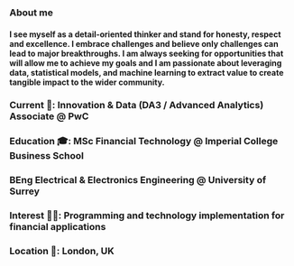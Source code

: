 ### About me
#### I see myself as a detail-oriented thinker and stand for honesty, respect and excellence. I embrace challenges and believe only challenges can lead to major breakthroughs. I am always seeking for opportunities that will allow me to achieve my goals and I am passionate about leveraging data, statistical models, and machine learning to extract value to create tangible impact to the wider community.
### Current 💼: Innovation & Data (DA3 / Advanced Analytics) Associate @ PwC
### Education 🎓: MSc Financial Technology @ Imperial College Business School
###               BEng Electrical & Electronics Engineering @ University of Surrey
### Interest 👨‍💻: Programming and technology implementation for financial applications
### Location 📍: London, UK

<!--
**jona9877/jona9877** is a ✨ _special_ ✨ repository because its `README.md` (this file) appears on your GitHub profile.

Here are some ideas to get you started:

- 🔭 I’m currently working on ...
- 🌱 I’m currently learning ...
- 👯 I’m looking to collaborate on ...
- 🤔 I’m looking for help with ...
- 💬 Ask me about ...
- 📫 How to reach me: ...
- 😄 Pronouns: ...
- ⚡ Fun fact: ...
-->

